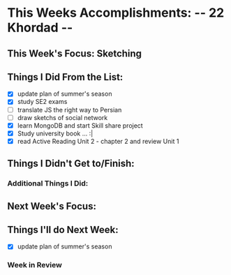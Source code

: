 # This Weeks Accomplishments: -- 22 Khordad --

## This Week's Focus: Sketching

## Things I Did From the List:
- [x] update plan of summer's season
- [x] study SE2 exams
- [ ] translate JS the right way to Persian
- [ ] draw sketchs of social network
- [x] learn MongoDB and start Skill share project
- [x] Study university book ... :|
- [x] read Active Reading Unit 2 - chapter 2 and review Unit 1
## Things I Didn't Get to/Finish:

### Additional Things I Did:

## Next Week's Focus:

## Things I'll do Next Week:

- [x] update plan of summer's season

### Week in Review
